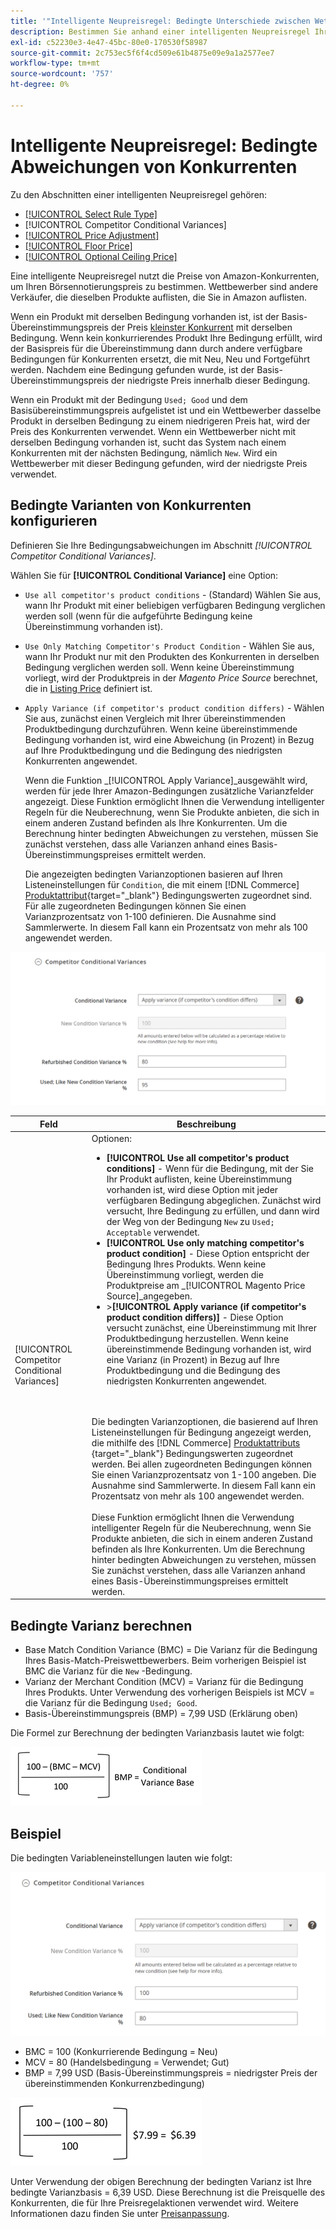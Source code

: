 ```yaml
---
title: '"Intelligente Neupreisregel: Bedingte Unterschiede zwischen Wettbewerbern'
description: Bestimmen Sie anhand einer intelligenten Neupreisregel Ihren Amazon-Listenpreis anhand der Preise und Bedingungen des Konkurrenten.
exl-id: c52230e3-4e47-45bc-80e0-170530f58987
source-git-commit: 2c753ec5f6f4cd509e61b4875e09e9a1a2577ee7
workflow-type: tm+mt
source-wordcount: '757'
ht-degree: 0%

---
```


# Intelligente Neupreisregel: Bedingte Abweichungen von Konkurrenten

Zu den Abschnitten einer intelligenten Neupreisregel gehören:

- [[!UICONTROL Select Rule Type]](./intelligent-repricing-rules.md)
- [!UICONTROL Competitor Conditional Variances]
- [[!UICONTROL Price Adjustment]](./price-adjustment.md)
- [[!UICONTROL Floor Price]](./floor-price.md)
- [[!UICONTROL Optional Ceiling Price]](./optional-ceiling-price.md)

Eine intelligente Neupreisregel nutzt die Preise von Amazon-Konkurrenten, um Ihren Börsennotierungspreis zu bestimmen. Wettbewerber sind andere Verkäufer, die dieselben Produkte auflisten, die Sie in Amazon auflisten.

Wenn ein Produkt mit derselben Bedingung vorhanden ist, ist der Basis-Übereinstimmungspreis der Preis [kleinster Konkurrent](./lowest-competitor-pricing.md) mit derselben Bedingung. Wenn kein konkurrierendes Produkt Ihre Bedingung erfüllt, wird der Basispreis für die Übereinstimmung dann durch andere verfügbare Bedingungen für Konkurrenten ersetzt, die mit Neu, Neu und Fortgeführt werden. Nachdem eine Bedingung gefunden wurde, ist der Basis-Übereinstimmungspreis der niedrigste Preis innerhalb dieser Bedingung.

Wenn ein Produkt mit der Bedingung `Used; Good` und dem Basisübereinstimmungspreis aufgelistet ist und ein Wettbewerber dasselbe Produkt in derselben Bedingung zu einem niedrigeren Preis hat, wird der Preis des Konkurrenten verwendet. Wenn ein Wettbewerber nicht mit derselben Bedingung vorhanden ist, sucht das System nach einem Konkurrenten mit der nächsten Bedingung, nämlich `New`. Wird ein Wettbewerber mit dieser Bedingung gefunden, wird der niedrigste Preis verwendet.

## Bedingte Varianten von Konkurrenten konfigurieren

Definieren Sie Ihre Bedingungsabweichungen im Abschnitt _[!UICONTROL Competitor Conditional Variances]_.

Wählen Sie für **[!UICONTROL Conditional Variance]** eine Option:

- `Use all competitor's product conditions` - (Standard) Wählen Sie aus, wann Ihr Produkt mit einer beliebigen verfügbaren Bedingung verglichen werden soll (wenn für die aufgeführte Bedingung keine Übereinstimmung vorhanden ist).

- `Use Only Matching Competitor's Product Condition` - Wählen Sie aus, wann Ihr Produkt nur mit den Produkten des Konkurrenten in derselben Bedingung verglichen werden soll. Wenn keine Übereinstimmung vorliegt, wird der Produktpreis in der _Magento Price Source_ berechnet, die in [Listing Price](./listing-price.md) definiert ist.

- `Apply Variance (if competitor's product condition differs)` - Wählen Sie aus, zunächst einen Vergleich mit Ihrer übereinstimmenden Produktbedingung durchzuführen. Wenn keine übereinstimmende Bedingung vorhanden ist, wird eine Abweichung (in Prozent) in Bezug auf Ihre Produktbedingung und die Bedingung des niedrigsten Konkurrenten angewendet.

   Wenn die Funktion _[!UICONTROL Apply Variance]_ausgewählt wird, werden für jede Ihrer Amazon-Bedingungen zusätzliche Varianzfelder angezeigt. Diese Funktion ermöglicht Ihnen die Verwendung intelligenter Regeln für die Neuberechnung, wenn Sie Produkte anbieten, die sich in einem anderen Zustand befinden als Ihre Konkurrenten. Um die Berechnung hinter bedingten Abweichungen zu verstehen, müssen Sie zunächst verstehen, dass alle Varianzen anhand eines Basis-Übereinstimmungspreises ermittelt werden.

   Die angezeigten bedingten Varianzoptionen basieren auf Ihren Listeneinstellungen für `Condition`, die mit einem [!DNL Commerce] [Produktattribut](https://docs.magento.com/user-guide/catalog/product-attributes.html){target=&quot;_blank&quot;} Bedingungswerten zugeordnet sind. Für alle zugeordneten Bedingungen können Sie einen Varianzprozentsatz von 1-100 definieren. Die Ausnahme sind Sammlerwerte. In diesem Fall kann ein Prozentsatz von mehr als 100 angewendet werden.

![Intelligente Neupreisregel - bedingte Abweichungen von Konkurrenten](assets/amazon-competitor-cond-variances.png)

| Feld | Beschreibung |
|--- |--- |
| [!UICONTROL Competitor Conditional Variances] | Optionen: <ul><li>**[!UICONTROL Use all competitor's product conditions]** - Wenn für die Bedingung, mit der Sie Ihr Produkt auflisten, keine Übereinstimmung vorhanden ist, wird diese Option mit jeder verfügbaren Bedingung abgeglichen. Zunächst wird versucht, Ihre Bedingung zu erfüllen, und dann wird der Weg von der Bedingung `New` zu `Used; Acceptable` verwendet.</li><li>**[!UICONTROL Use only matching competitor's product condition]** - Diese Option entspricht der Bedingung Ihres Produkts. Wenn keine Übereinstimmung vorliegt, werden die Produktpreise am _[!UICONTROL Magento Price Source]_angegeben.</li><li>>**[!UICONTROL Apply variance (if competitor's product condition differs)]** - Diese Option versucht zunächst, eine Übereinstimmung mit Ihrer Produktbedingung herzustellen. Wenn keine übereinstimmende Bedingung vorhanden ist, wird eine Varianz (in Prozent) in Bezug auf Ihre Produktbedingung und die Bedingung des niedrigsten Konkurrenten angewendet.</li></ul><br><br>Die bedingten Varianzoptionen, die basierend auf Ihren Listeneinstellungen für Bedingung angezeigt werden, die mithilfe des  [!DNL Commerce] [Produktattributs ](https://docs.magento.com/user-guide/catalog/product-attributes.html){target=&quot;_blank&quot;} Bedingungswerten zugeordnet werden. Bei allen zugeordneten Bedingungen können Sie einen Varianzprozentsatz von 1-100 angeben. Die Ausnahme sind Sammlerwerte. In diesem Fall kann ein Prozentsatz von mehr als 100 angewendet werden.<br><br>Diese Funktion ermöglicht Ihnen die Verwendung intelligenter Regeln für die Neuberechnung, wenn Sie Produkte anbieten, die sich in einem anderen Zustand befinden als Ihre Konkurrenten. Um die Berechnung hinter bedingten Abweichungen zu verstehen, müssen Sie zunächst verstehen, dass alle Varianzen anhand eines Basis-Übereinstimmungspreises ermittelt werden. |

## Bedingte Varianz berechnen

- Base Match Condition Variance (BMC) = Die Varianz für die Bedingung Ihres Basis-Match-Preiswettbewerbers. Beim vorherigen Beispiel ist BMC die Varianz für die `New` -Bedingung.
- Varianz der Merchant Condition (MCV) = Varianz für die Bedingung Ihres Produkts. Unter Verwendung des vorherigen Beispiels ist MCV = die Varianz für die Bedingung `Used; Good`.
- Basis-Übereinstimmungspreis (BMP) = 7,99 USD (Erklärung oben)

Die Formel zur Berechnung der bedingten Varianzbasis lautet wie folgt:

![Formel zur Berechnung der bedingten Varianz](assets/amazon-cond-variance-calc-1.png)

## Beispiel

Die bedingten Variableneinstellungen lauten wie folgt:

![Bedingte Variableneinstellungen](assets/amazon-cond-variances.png)

- BMC = 100 (Konkurrierende Bedingung = Neu)
- MCV = 80 (Handelsbedingung = Verwendet; Gut)
- BMP = 7,99 USD (Basis-Übereinstimmungspreis = niedrigster Preis der übereinstimmenden Konkurrenzbedingung)

![Beispiel für die Berechnung der bedingten Varianz](assets/amazon-cond-variance-calc-2.png)

Unter Verwendung der obigen Berechnung der bedingten Varianz ist Ihre bedingte Varianzbasis = 6,39 USD. Diese Berechnung ist die Preisquelle des Konkurrenten, die für Ihre Preisregelaktionen verwendet wird. Weitere Informationen dazu finden Sie unter [Preisanpassung](./price-adjustment.md).
